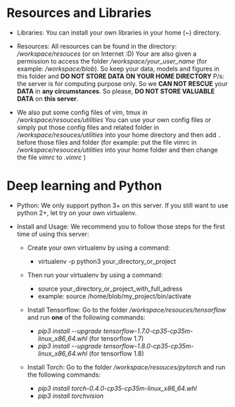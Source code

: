 
 # Resources and Libraries
- Libraries:
  You can install your own libraries in your home (~) directory.
  
- Resources:
  All resources can be found in the directory: */workspace/resouces* (or on Internet :D)
  Your are also given a permission to access the folder */workspace/your_user_name* (for example: */workspace/blob*). So keep your data, models and figures in this folder and **DO NOT STORE DATA ON YOUR HOME DIRECTORY**
  P/s: the server is for computing purpose only. So we **CAN NOT RESCUE** your **DATA** in **any circumstances**. So please, **DO NOT STORE VALUABLE DATA** on **this server**. 
  
- We also put some config files of vim, tmux in */workspace/resouces/utilities* 
  You can use your own config files or simply put those config files and related folder in */workspace/resouces/utilities* into your home directory and then add `.` before those files and folder (for example: put the file vimrc in */workspace/resouces/utilities* into your home folder and then change the file *vimrc* to *.vimrc* )

# Deep learning and Python
- Python:  We only support python 3+ on this server. If you still want to use python 2+, let try on your own virtualenv.
  
- Install and Usage: We recommend you to follow those steps for the first time of using this server:
    * Create your own virtualenv by using a command:
        * virtualenv -p python3 your_directory_or_project
        
    * Then run your virtualenv by using a command:
        * source your_directory_or_project_with_full_adress 
        * example: source /home/blob/my_project/bin/activate
    * Install Tensorflow: Go to the folder */workspace/resouces/tensorflow* and run **one** of the following commands:
      * *pip3 install --upgrade tensorflow-1.7.0-cp35-cp35m-linux_x86_64.whl* (for tensorflow 1.7)
      * *pip3 install --upgrade tensorflow-1.8.0-cp35-cp35m-linux_x86_64.whl* (for tensorflow 1.8)
    * Install Torch: Go to the folder */workspace/resouces/pytorch* and run the following commands:
      * *pip3 install torch-0.4.0-cp35-cp35m-linux_x86_64.whl*
      * *pip3 install torchvision*
      
        


